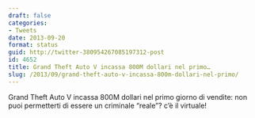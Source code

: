 ```yaml
---
draft: false
categories:
- Tweets
date: 2013-09-20
format: status
guid: http://twitter-380954267085197312-post
id: 4652
title: Grand Theft Auto V incassa 800M dollari nel primo…
slug: /2013/09/grand-theft-auto-v-incassa-800m-dollari-nel-primo/
---
```


Grand Theft Auto V incassa 800M dollari nel primo giorno di vendite: non puoi permetterti di essere un criminale “reale”? c’è il virtuale!